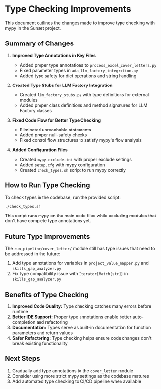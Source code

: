 # Type Checking Improvements

This document outlines the changes made to improve type checking with mypy in the Sunset project.

## Summary of Changes

1. **Improved Type Annotations in Key Files**
   - Added proper type annotations to `process_excel_cover_letters.py`
   - Fixed parameter types in `ada_llm_factory_integration.py`
   - Added type safety for dict operations and string handling

2. **Created Type Stubs for LLM Factory Integration**
   - Created `llm_factory_stubs.py` with type definitions for external modules
   - Added proper class definitions and method signatures for LLM Factory classes

3. **Fixed Code Flow for Better Type Checking**
   - Eliminated unreachable statements
   - Added proper null-safety checks
   - Fixed control flow structures to satisfy mypy's flow analysis

4. **Added Configuration Files**
   - Created `mypy-exclude.ini` with proper exclude settings
   - Added `setup.cfg` with mypy configuration
   - Created `check_types.sh` script to run mypy correctly

## How to Run Type Checking

To check types in the codebase, run the provided script:

```bash
./check_types.sh
```

This script runs mypy on the main code files while excluding modules that don't have complete type annotations yet.

## Future Type Improvements

The `run_pipeline/cover_letter/` module still has type issues that need to be addressed in the future:

1. Add type annotations for variables in `project_value_mapper.py` and `skills_gap_analyzer.py`
2. Fix type compatibility issue with `Iterator[Match[str]]` in `skills_gap_analyzer.py`

## Benefits of Type Checking

1. **Improved Code Quality:** Type checking catches many errors before runtime
2. **Better IDE Support:** Proper type annotations enable better auto-completion and refactoring
3. **Documentation:** Types serve as built-in documentation for function parameters and return values
4. **Safer Refactoring:** Type checking helps ensure code changes don't break existing functionality

## Next Steps

1. Gradually add type annotations to the `cover_letter` module
2. Consider using more strict mypy settings as the codebase matures
3. Add automated type checking to CI/CD pipeline when available
